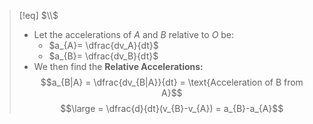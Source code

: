 >[!eq] $\\$
>- Let the accelerations of $A$ and $B$ relative to $O$ be:
>	- $a_{A}= \dfrac{dv_A}{dt}$
>	- $a_{B}= \dfrac{dv_B}{dt}$
>- We then find the **Relative Accelerations:**
>$$a_{B|A} = \dfrac{dv_{B|A}}{dt} = \text{Acceleration of B from A}$$ 
>$$\large = \dfrac{d}{dt}(v_{B}-v_{A}) = a_{B}-a_{A}$$